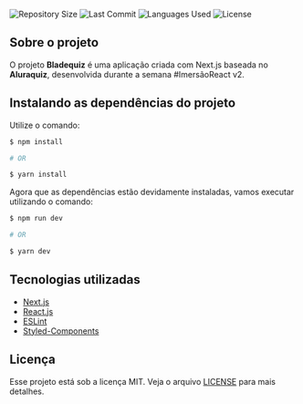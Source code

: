 <!-- <img src="https://github.com/guilhermesantoss/proffy-nlw02/blob/master/printscreens/proffy_logo.png" alt="Proffy Logo" width="240" height="92" /> -->

<p>
  <img src="https://img.shields.io/github/repo-size/guilhermesantoss/bladequiz" alt="Repository Size" />
  <img src="https://img.shields.io/github/last-commit/guilhermesantoss/bladequiz" alt="Last Commit" />
  <img src="https://img.shields.io/github/languages/count/guilhermesantoss/bladequiz?color=red" alt="Languages Used" />
  <img src="https://img.shields.io/github/license/guilhermesantoss/bladequiz?color=yellow" alt="License" />
</p>

## Sobre o projeto

O projeto **Bladequiz** é uma aplicação criada com Next.js baseada no **Aluraquiz**, desenvolvida durante a semana #ImersãoReact v2.

## Instalando as dependências do projeto

Utilize o comando:
```bash
$ npm install

# OR

$ yarn install
```

Agora que as dependências estão devidamente instaladas, vamos executar utilizando o comando:
```bash
$ npm run dev

# OR

$ yarn dev
```

## Tecnologias utilizadas

* [Next.js](https://nextjs.org/)
* [React.js](https://reactjs.org/)
* [ESLint](https://eslint.org/)
* [Styled-Components](https://styled-components.com/)

## Licença

Esse projeto está sob a licença MIT. Veja o arquivo [LICENSE](LICENSE) para mais detalhes.
